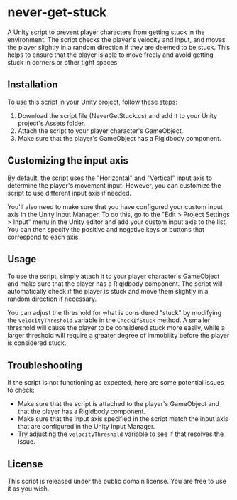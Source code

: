 # never-get-stuck
A Unity script to prevent player characters from getting stuck in the environment. The script checks the player's velocity and input, and moves the player slightly in a random direction if they are deemed to be stuck. This helps to ensure that the player is able to move freely and avoid getting stuck in corners or other tight spaces

## Installation

To use this script in your Unity project, follow these steps:

1. Download the script file (NeverGetStuck.cs) and add it to your Unity project's Assets folder.
2. Attach the script to your player character's GameObject.
3. Make sure that the player's GameObject has a Rigidbody component.

## Customizing the input axis

By default, the script uses the "Horizontal" and "Vertical" input axis to determine the player's movement input. However, you can customize the script to use different input axis if needed.

You'll also need to make sure that you have configured your custom input axis in the Unity Input Manager. To do this, go to the "Edit > Project Settings > Input" menu in the Unity editor and add your custom input axis to the list. You can then specify the positive and negative keys or buttons that correspond to each axis.

## Usage

To use the script, simply attach it to your player character's GameObject and make sure that the player has a Rigidbody component. The script will automatically check if the player is stuck and move them slightly in a random direction if necessary.

You can adjust the threshold for what is considered "stuck" by modifying the `velocityThreshold` variable in the `CheckIfStuck` method. A smaller threshold will cause the player to be considered stuck more easily, while a larger threshold will require a greater degree of immobility before the player is considered stuck.

## Troubleshooting

If the script is not functioning as expected, here are some potential issues to check:

- Make sure that the script is attached to the player's GameObject and that the player has a Rigidbody component.
- Make sure that the input axis specified in the script match the input axis that are configured in the Unity Input Manager.
- Try adjusting the `velocityThreshold` variable to see if that resolves the issue.

## License

This script is released under the public domain license. You are free to use it as you wish.
